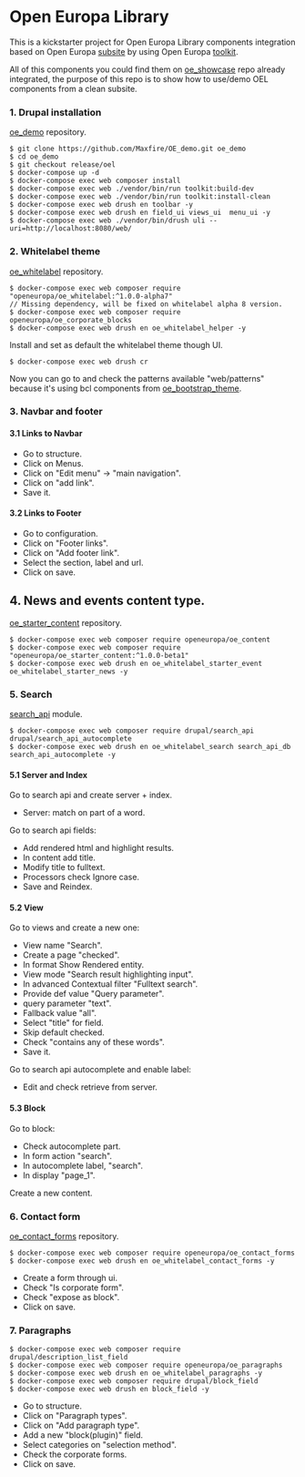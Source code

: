 # Open Europa Library
This is a kickstarter project for Open Europa Library components integration based on Open Europa [subsite](https://github.com/ec-europa/subsite) by using Open Europa [toolkit](https://github.com/ec-europa/toolkit).

All of this components you could find them on [oe_showcase](https://github.com/openeuropa/oe_showcase) repo already integrated, the purpose of this repo is to show how to use/demo OEL components from a clean subsite.

### 1. Drupal installation
[oe_demo](https://github.com/Maxfire/OE_demo) repository.
```
$ git clone https://github.com/Maxfire/OE_demo.git oe_demo
$ cd oe_demo
$ git checkout release/oel
$ docker-compose up -d
$ docker-compose exec web composer install
$ docker-compose exec web ./vendor/bin/run toolkit:build-dev
$ docker-compose exec web ./vendor/bin/run toolkit:install-clean
$ docker-compose exec web drush en toolbar -y
$ docker-compose exec web drush en field_ui views_ui  menu_ui -y
$ docker-compose exec web ./vendor/bin/drush uli --uri=http://localhost:8080/web/
```

### 2. Whitelabel theme
[oe_whitelabel](https://github.com/openeuropa/oe_whitelabel) repository.
```
$ docker-compose exec web composer require "openeuropa/oe_whitelabel:^1.0.0-alpha7"
// Missing dependency, will be fixed on whitelabel alpha 8 version.
$ docker-compose exec web composer require openeuropa/oe_corporate_blocks
$ docker-compose exec web drush en oe_whitelabel_helper -y
```
Install and set as default the whitelabel theme though UI.
```
$ docker-compose exec web drush cr
```
Now you can go to and check the patterns available "web/patterns" because it's using bcl components from [oe_bootstrap_theme](https://github.com/openeuropa/oe_bootstrap_theme).

### 3. Navbar and footer

#### 3.1 Links to Navbar
* Go to structure.
* Click on Menus.
* Click on "Edit menu" -> "main navigation".
* Click on "add link".
* Save it.

#### 3.2 Links to Footer

* Go to configuration.
* Click on "Footer links".
* Click on "Add footer link".
* Select the section, label and url.
* Click on save.

## 4. News and events content type.
[oe_starter_content](https://github.com/openeuropa/oe_starter_content) repository.
```
$ docker-compose exec web composer require openeuropa/oe_content
$ docker-compose exec web composer require "openeuropa/oe_starter_content:^1.0.0-beta1"
$ docker-compose exec web drush en oe_whitelabel_starter_event oe_whitelabel_starter_news -y
```

### 5. Search
[search_api](https://www.drupal.org/project/search_api) module.
```
$ docker-compose exec web composer require drupal/search_api drupal/search_api_autocomplete
$ docker-compose exec web drush en oe_whitelabel_search search_api_db search_api_autocomplete -y
```
#### 5.1 Server and Index
Go to search api and create server + index.
* Server:  match on part of a word.

Go to search api fields:
* Add rendered html and highlight results.
* In content add title.
* Modify title to fulltext.
* Processors check Ignore case.
* Save and Reindex.

#### 5.2 View
Go to views and create a new one:
* View name "Search".
* Create a page "checked".
* In format Show Rendered entity.
* View mode "Search result highlighting input".
* In advanced Contextual filter "Fulltext search".
* Provide def value "Query parameter".
* query parameter "text".
* Fallback value "all".
* Select "title" for field.
* Skip default checked.
* Check "contains any of these words".
* Save it.

Go to search api autocomplete and enable label:
* Edit and check retrieve from server.

#### 5.3 Block
Go to block:
* Check autocomplete part.
* In form action "search".
* In autocomplete label, "search".
* In display "page_1".

Create a new content.

### 6. Contact form
[oe_contact_forms](https://github.com/openeuropa/oe_contact_forms) repository.
```
$ docker-compose exec web composer require openeuropa/oe_contact_forms
$ docker-compose exec web drush en oe_whitelabel_contact_forms -y
```
* Create a form through ui.
* Check "Is corporate form".
* Check "expose as block".
* Click on save.

### 7. Paragraphs
```
$ docker-compose exec web composer require drupal/description_list_field
$ docker-compose exec web composer require openeuropa/oe_paragraphs
$ docker-compose exec web drush en oe_whitelabel_paragraphs -y
$ docker-compose exec web composer require drupal/block_field
$ docker-compose exec web drush en block_field -y
```
* Go to structure.
* Click on "Paragraph types".
* Click on "Add paragraph type".
* Add a new "block(plugin)" field.
* Select categories on "selection method".
* Check the corporate forms.
* Click on save.
